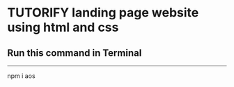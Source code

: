 # TUTORIFY landing page website using html and css

<!-- *** -->

Run this command in Terminal
--------------------------------------------------------
---
npm i aos



